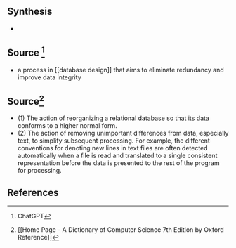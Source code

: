 ## Synthesis
- 
## Source [^1]
- a process in [[database design]] that aims to eliminate redundancy and improve data integrity

## Source[^2]
- (1) The action of reorganizing a relational database so that its data conforms to a higher normal form. 
- (2) The action of removing unimportant differences from data, especially text, to simplify subsequent processing. For example, the different conventions for denoting new lines in text files are often detected automatically when a file is read and translated to a single consistent representation before the data is presented to the rest of the program for processing.
## References
[^1]: ChatGPT
[^2]: [[Home Page - A Dictionary of Computer Science 7th Edition by Oxford Reference]]